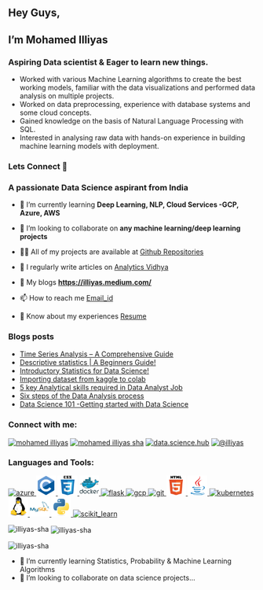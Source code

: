 ## Hey Guys, 
## I’m Mohamed Illiyas
### Aspiring Data scientist & Eager to learn new things.

* Worked with various Machine Learning algorithms to create the best working models, familiar with the data visualizations and performed data analysis on multiple projects.
* Worked on data preprocessing, experience with database systems and some cloud concepts.
*  Gained knowledge on the basis of Natural Language Processing with SQL.
*  Interested in analysing raw data with hands-on experience in building machine learning models with deployment.

### Lets Connect 🤝
<h3>A passionate Data Science aspirant from India</h3>

- 🌱 I’m currently learning **Deep Learning, NLP, Cloud Services -GCP, Azure, AWS**

- 👯 I’m looking to collaborate on **any machine learning/deep learning projects**

- 👨‍💻 All of my projects are available at [Github Repositories](https://github.com/illiyas-sha)

- 📝 I regularly write articles on [Analytics Vidhya](https://www.analyticsvidhya.com/blog/author/illiyassha/)

- 📝 My blogs **https://illiyas.medium.com/**

- 📫 How to reach me [Email_id](illiyassha08@gmail.com)

- 📄 Know about my experiences [Resume](https://drive.google.com/drive/folders/1ljP7yoHh6bt4Vmt6_KAUiqIScbmULCR9)

### Blogs posts
<!-- BLOG-POST-LIST:START -->
- [Time Series Analysis – A Comprehensive Guide](https://www.analyticsvidhya.com/blog/2021/06/time-series-analysis-a-comprehensive-guide/)
- [Descriptive statistics | A Beginners Guide!](https://www.analyticsvidhya.com/blog/2021/06/descriptive-statistics-a-beginners-guide/)
- [Introductory Statistics for Data Science!](https://www.analyticsvidhya.com/blog/2021/06/introductory-statistics-for-data-science/)
- [Importing dataset from kaggle to colab](https://illiyas.medium.com/how-to-import-kaggle-datasets-directly-to-the-google-colab-project-749a4a8ba2fc)
- [5 key Analytical skills required in Data Analyst Job](https://illiyas.medium.com/5-key-analytical-skills-required-in-data-analyst-job-b7b1831efbba)
- [Six steps of the Data Analysis process](https://illiyas.medium.com/six-steps-of-the-data-analysis-process-3ff0a0301bbd)
- [Data Science 101 -Getting started with Data Science](https://illiyas.medium.com/data-science-101-getting-started-with-data-science-835d9813b602)
<!-- BLOG-POST-LIST:END -->

<h3 align="left">Connect with me:</h3>
<p align="left">
<a href="https://linkedin.com/in/mohamed illiyas" target="blank"><img align="center" src="https://raw.githubusercontent.com/rahuldkjain/github-profile-readme-generator/master/src/images/icons/Social/linked-in-alt.svg" alt="mohamed illiyas" height="30" width="40" /></a>
<a href="https://kaggle.com/mohamed illiyas sha" target="blank"><img align="center" src="https://raw.githubusercontent.com/rahuldkjain/github-profile-readme-generator/master/src/images/icons/Social/kaggle.svg" alt="mohamed illiyas sha" height="30" width="40" /></a>
<a href="https://instagram.com/data.science.hub" target="blank"><img align="center" src="https://raw.githubusercontent.com/rahuldkjain/github-profile-readme-generator/master/src/images/icons/Social/instagram.svg" alt="data.science.hub" height="30" width="40" /></a>
<a href="https://medium.com/@illiyas" target="blank"><img align="center" src="https://raw.githubusercontent.com/rahuldkjain/github-profile-readme-generator/master/src/images/icons/Social/medium.svg" alt="@illiyas" height="30" width="40" /></a>
</p>

<h3 align="left">Languages and Tools:</h3>
<p align="left"> <a href="https://azure.microsoft.com/en-in/" target="_blank"> <img src="https://www.vectorlogo.zone/logos/microsoft_azure/microsoft_azure-icon.svg" alt="azure" width="40" height="40"/> </a> <a href="https://www.cprogramming.com/" target="_blank"> <img src="https://raw.githubusercontent.com/devicons/devicon/master/icons/c/c-original.svg" alt="c" width="40" height="40"/> </a> <a href="https://www.w3schools.com/css/" target="_blank"> <img src="https://raw.githubusercontent.com/devicons/devicon/master/icons/css3/css3-original-wordmark.svg" alt="css3" width="40" height="40"/> </a> <a href="https://www.docker.com/" target="_blank"> <img src="https://raw.githubusercontent.com/devicons/devicon/master/icons/docker/docker-original-wordmark.svg" alt="docker" width="40" height="40"/> </a> <a href="https://flask.palletsprojects.com/" target="_blank"> <img src="https://www.vectorlogo.zone/logos/pocoo_flask/pocoo_flask-icon.svg" alt="flask" width="40" height="40"/> </a> <a href="https://cloud.google.com" target="_blank"> <img src="https://www.vectorlogo.zone/logos/google_cloud/google_cloud-icon.svg" alt="gcp" width="40" height="40"/> </a> <a href="https://git-scm.com/" target="_blank"> <img src="https://www.vectorlogo.zone/logos/git-scm/git-scm-icon.svg" alt="git" width="40" height="40"/> </a> <a href="https://www.w3.org/html/" target="_blank"> <img src="https://raw.githubusercontent.com/devicons/devicon/master/icons/html5/html5-original-wordmark.svg" alt="html5" width="40" height="40"/> </a> <a href="https://www.java.com" target="_blank"> <img src="https://raw.githubusercontent.com/devicons/devicon/master/icons/java/java-original.svg" alt="java" width="40" height="40"/> </a> <a href="https://kubernetes.io" target="_blank"> <img src="https://www.vectorlogo.zone/logos/kubernetes/kubernetes-icon.svg" alt="kubernetes" width="40" height="40"/> </a> <a href="https://www.linux.org/" target="_blank"> <img src="https://raw.githubusercontent.com/devicons/devicon/master/icons/linux/linux-original.svg" alt="linux" width="40" height="40"/> </a> <a href="https://www.mysql.com/" target="_blank"> <img src="https://raw.githubusercontent.com/devicons/devicon/master/icons/mysql/mysql-original-wordmark.svg" alt="mysql" width="40" height="40"/> </a> <a href="https://www.python.org" target="_blank"> <img src="https://raw.githubusercontent.com/devicons/devicon/master/icons/python/python-original.svg" alt="python" width="40" height="40"/> </a> <a href="https://scikit-learn.org/" target="_blank"> <img src="https://upload.wikimedia.org/wikipedia/commons/0/05/Scikit_learn_logo_small.svg" alt="scikit_learn" width="40" height="40"/> </a> </p>

<p><img align="left" src="https://github-readme-stats.vercel.app/api/top-langs?username=illiyas-sha&show_icons=true&locale=en&layout=compact" alt="illiyas-sha" /></p>

<p>&nbsp;<img align="center" src="https://github-readme-stats.vercel.app/api?username=illiyas-sha&show_icons=true&locale=en" alt="illiyas-sha" /></p>

<p><img align="center" src="https://github-readme-streak-stats.herokuapp.com/?user=illiyas-sha&" alt="illiyas-sha" /></p>













- 🌱 I’m currently learning Statistics, Probability & Machine Learning Algorithms
- 💞️ I’m looking to collaborate on data science projects...
<!--- 📫 How to reach me ...
--->

<!---
illiyas-sha/illiyas-sha is a ✨ special ✨ repository because its `README.md` (this file) appears on your GitHub profile.
You can click the Preview link to take a look at your changes.
--->
